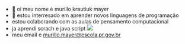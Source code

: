 - 👋 oi meu nome é murillo krautiuk mayer
- 👀 estou interresado em aprender novos linguagens de programação 
-    estou colaborando com as aulas de pensamento computacional
-    ja aprendi scrach e java script 
 ![](https://img.shields.io/badge/Scratch-4D97FF?style=for-the-badge&logo=Scratch&logoColor=white)
-    meu email e murillo.mayer@escola.pr.gov.br 
